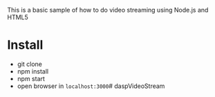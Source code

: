 This is a basic sample of how to do video streaming using Node.js and HTML5

# Install

- git clone
- npm install
- npm start
- open browser in `localhost:3000`#   d a s p V i d e o S t r e a m  
 